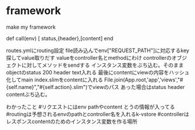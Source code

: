 # framework
make my framework

def call(env)
  [ status,{header},[content]
end

routes.ymlにrouting設定
file読み込んでenv["REQUEST_PATH"]に対応するkey探してvalue取りだす
valueをcontroller名とmethodにわけ controllerのオブジェクトに対してメソッドをsendする
インスタンス変数をぶち込む。そのままobjectのstatus 200 header text入れる
最後にcontentにviewの内容をハッシュ化してmain index.slimをcontentに入れる
File.join(App.root,'app','views',"#{self.name}","#{self.action}.slim")でviewのパス
あった場合はstatus header contentぶち込む。

わかったこと
#リクエストにはenv pathやcontent とうの情報が入ってる
#routingは予想されるenvのpathとcontroller名を入れるk-vstore
#controllerはレスポンスcontentのためのインスタンス変数を作る場所
#
